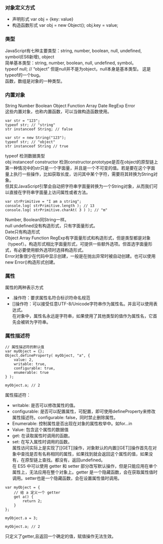### 对象定义方式
* 声明形式
var obj = {key: value}
* 构造函数形式
var obj = new Object(); obj.key = value;
### 类型
JavaScript有七种主要类型：string, number, boolean, null, undefined, symbol(ES6新增), object  
简单基本类型：string, number, boolean, null, undefined, symbol。   
typeof null; // “object” 但是null并不是为object，null本身是基本类型。 这是typeof的一个bug。   
函数，数组是对象的一种类型。   
### 内置对象
String Number Boolean Object Function Array Date RegExp Error   
这些内置对象，也称内置函数，可以当做构造函数使用。
```
var str = "123";
typeof str; // "string"
str instanceof String; // false

var str = new String("123");
typeof str; // "object"
str instanceof String // true
```  
typeof 检测数据类型   
obj instanceof constructor 检测constructor.prototype是否在object的原型链上    
第一种情况中的str只是一个字面量，并且是一个不可变的值。若是要在这个字面量上执行一些操作，比如获取长度，访问其中某个字符，需要将其转换为String对象。   
但其实JavaScript引擎会自动把字符串字面量转换为一个String对象，从而我们可以直接在字符串字面量上访问属性或者方法。  
```
var strPrimitive = "I am a string"; 
console.log( strPrimitive.length ); // 13 
console.log( strPrimitive.charAt( 3 ) ); // "m"
```
Number, Boolean同String一样。   
null undefined没有构造形式，只有字面量形式。   
Date只有构造形式   
Object Array Function RegExp有字面量形式和构造形式，但是类型都是对象（typeof）。构造形式相比字面量形式，可提供一些额外选项。但首选字面量形式，有必要使用额外选项时选择构造形式。   
Error对象很少在代码中显示创建，一般是在抛出异常时被自动创建。也可以使用new Error()构造形式创建。   
### 属性 
属性的两种表示方式   
* .操作符：要求属性名符合标识符命名规范
* []操作符：可以接受任意UTF-8/Unicode字符串作为属性名。并且可以使用表达式。  
在对象中，属性名永远是字符串，如果使用了其他类型的值作为属性名，它首先会被转为字符串。   
### 属性描述符   
```
// 属性描述符的默认值
var myObject = {}; 
Object.defineProperty( myObject, "a", {
    value: 2,     
    writable: true,
    configurable: true,      
    enumerable: true 
} );  
 
myObject.a; // 2
```
属性描述符：  
* writable: 是否可以修改属性的值。
* configurable: 是否可以配置属性，可配置，即可使用defineProperty来修改属性描述符。configurable: false，同时禁止删除属性。    
* Enumerable: 控制属性是否出现在对象的属性枚举中。如for...in 
* Value: 包含这个属性的数据值  
* get: 在读取属性时调用的函数。
* set: 在写入属性时调用的函数。   
属性访问实际上是实现了[[GET]]操作，对象默认的内置[[GET]]操作首先在对象中查找是否有名称相同的属性，如果找到就会返回这个属性的值，如果没有，在原型链上查找。都没有，返回undefined。   
在 ES5 中可以使用 getter 和 setter 部分改写默认操作，但是只能应用在单个属性上，无法应用在整个对象上。getter 是一个隐藏函数，会在获取属性值时调用。setter也是一个隐藏函数，会在设置属性值时调用。   
```
var myObject = {     
    // 给 a 定义一个 getter     
    get a() {         
        return 2;      
    } 
}; 
 
myObject.a = 3; 
 
myObject.a; // 2
```
只定义了getter,且返回一个确定的值，赋值操作无法生效。


